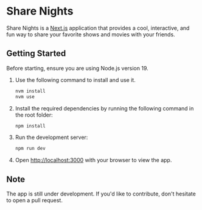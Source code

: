 # Share Nights

Share Nights is a [Next.js](https://nextjs.org/) application that provides a cool, interactive, and fun way to share your favorite shows and movies with your friends.

## Getting Started

Before starting, ensure you are using Node.js version 19.

1. Use the following command to install and use it.

    ```bash
    nvm install
    nvm use
    ```

2. Install the required dependencies by running the following command in the root folder:

    ```bash
    npm install
    ```

3. Run the development server:

    ```bash
    npm run dev
    ```

4. Open [http://localhost:3000](http://localhost:3000) with your browser to view the app.

## Note

The app is still under development. If you'd like to contribute, don't hesitate to open a pull request.
